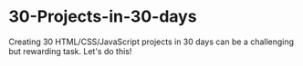 # 30-Projects-in-30-days
Creating 30 HTML/CSS/JavaScript projects in 30 days can be a challenging but rewarding task. Let's do this! 
